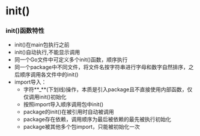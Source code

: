 # init()

### init()函数特性

* init()在main包执行之前
* init()自动执行,不能显示调用
* 同一个Go文件中可定义多个init()函数，顺序执行
* 同一个package中不同文件，将文件名按字符串进行字母和数字自然排序，之后顺序调用各文件中的init()
* import导入：
    * 字符**_**(下划线)操作，本质是引入package且不直接使用内部函数，仅仅调用init()初始化
    * 按照import导入顺序调用包中init()
    * package的init()在被引用时自动被调用
    * package存在依赖，调用顺序为最后被依赖的最先被执行初始化
    * package被其他多个包import，只能被初始化一次

